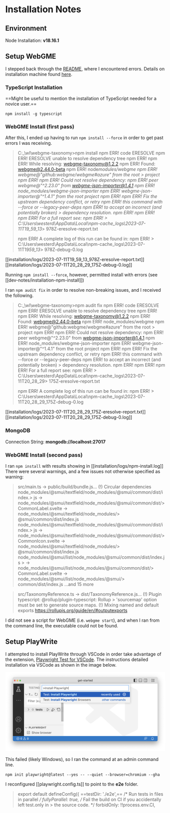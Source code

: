 # Installation Notes

## Environment

Node Installation: **v18.16.1**

## Setup WebGME

I stepped back through the [README](../README), where I encountered errors. Details on installation machine found [here](dev-notes/installation-machine-details).

### TypeScript Installation

==Might be useful to mention the installation of TypeScript needed for a novice user.==

```shell
npm install -g typescript
```

### WebGME Install (first pass)

After this, I ended up having to run `npm install --force` in order to get past errors I was receiving.

> C:\_\wl\webgme-taxonomy>npm install
> npm ERR! code ERESOLVE
> npm ERR! ERESOLVE unable to resolve dependency tree
> npm ERR!
> npm ERR! While resolving: webgme-taxonomy@1.2.2
> npm ERR! Found: webgme@2.44.0-beta
> npm ERR! node*modules/webgme
> npm ERR! webgme@"github:webgme/webgme#azure" from the root > project
> npm ERR!
> npm ERR! Could not resolve dependency:
> npm ERR! peer webgme@"^2.23.0" from webgme-json-importer@1.4.1
> npm ERR! node_modules/webgme-json-importer
> npm ERR! webgme-json-importer@"^1.4.1" from the root project
> npm ERR!
> npm ERR! Fix the upstream dependency conflict, or retry
> npm ERR! this command with --force or --legacy-peer-deps
> npm ERR! to accept an incorrect (and potentially broken) > dependency resolution.
> npm ERR!
> npm ERR!
> npm ERR! For a full report see:
> npm ERR! > C:\Users\westerd\AppData\Local\npm-cache_logs\2023-07-11T19_59_13*> 978Z-eresolve-report.txt
>
> npm ERR! A complete log of this run can be found in:
> npm ERR! > C:\Users\westerd\AppData\Local\npm-cache_logs\2023-07-11T19*59_13*> 978Z-debug-0.log

[[installation/logs/2023-07-11T19_59_13_978Z-eresolve-report.txt]]
[[installation/logs/2023-07-11T20_28_29_175Z-debug-0.log]]

Running `npm install --force`, however, permitted install with errors (see [[dev-notes/installation-npm-install]])

I ran `npm audit fix` in order to resolve non-breaking issues, and I received the following.

> C:\_\wl\webgme-taxonomy>npm audit fix
> npm ERR! code ERESOLVE
> npm ERR! ERESOLVE unable to resolve dependency tree
> npm ERR!
> npm ERR! While resolving: webgme-taxonomy@1.2.2
> npm ERR! Found: webgme@2.44.0-beta
> npm ERR! node_modules/webgme
> npm ERR! webgme@"github:webgme/webgme#azure" from the root > project
> npm ERR!
> npm ERR! Could not resolve dependency:
> npm ERR! peer webgme@"^2.23.0" from webgme-json-importer@1.4.1
> npm ERR! node_modules/webgme-json-importer
> npm ERR! webgme-json-importer@"^1.4.1" from the root project
> npm ERR!
> npm ERR! Fix the upstream dependency conflict, or retry
> npm ERR! this command with --force or --legacy-peer-deps
> npm ERR! to accept an incorrect (and potentially broken) > dependency resolution.
> npm ERR!
> npm ERR!
> npm ERR! For a full report see:
> npm ERR! > C:\Users\westerd\AppData\Local\npm-cache_logs\2023-07-11T20_28_29> 175Z-eresolve-report.txt
>
> npm ERR! A complete log of this run can be found in:
> npm ERR! > C:\Users\westerd\AppData\Local\npm-cache_logs\2023-07-11T20_28_29_175Z-debug-0.log

[[installation/logs/2023-07-11T20_28_29_175Z-eresolve-report.txt]]
[[installation/logs/2023-07-11T20_28_29_175Z-debug-0.log]]

### MongoDB

Connection String: **mongodb://localhost:27017**

### WebGME Install (second pass)

I ran `npm install` with results showing in [[installation/logs/npm-install.log]] There were several warnings, and a few issues not otherwise specified as warning:

> src/main.ts → public/build/bundle.js...
> (!) Circular dependencies
> node_modules/@smui/textfield/node_modules/@smui/common/dist/index.> js -> node_modules/@smui/textfield/node_modules/@smui/common/dist/> CommonLabel.svelte -> node_modules/@smui/textfield/node_modules/> @smui/common/dist/index.js
> node_modules/@smui/textfield/node_modules/@smui/common/dist/index.> js -> node_modules/@smui/textfield/node_modules/@smui/common/dist/> CommonIcon.svelte -> node_modules/@smui/textfield/node_modules/> @smui/common/dist/index.js
> node_modules/@smui/list/node_modules/@smui/common/dist/index.js > -> node_modules/@smui/list/node_modules/@smui/common/dist/> CommonLabel.svelte -> node_modules/@smui/list/node_modules/@smui/> common/dist/index.js
> ...and 15 more

> src/TaxonomyReference.ts → dist/TaxonomyReference.js...
> (!) Plugin typescript: @rollup/plugin-typescript: Rollup > 'sourcemap' option must be set to generate source maps.
> (!) Mixing named and default exports
> https://rollupjs.org/guide/en/#outputexports

I did not see a script for WebGME (i.e. `webgme start`), and when I ran from the command line, the executable could not be found.

## Setup PlayWrite

I attempted to install PlayWrite through VSCode in order take advantage of the extension, [Playwright Test for VSCode](https://github.com/microsoft/playwright-vscode). The instructions detailed installation via VSCode as shown in the image below.

![Alt text](images/image.png)

This failed (likely Windows), so I ran the command at an admin command line.

```shell
npm init playwright@latest --yes -- --quiet --browser=chromium --gha
```

I reconfigured [[playwright.config.ts]] to point to the __e2e__ folder.

> export default defineConfig({
>   ==testDir: './e2e',==
>   /* Run tests in files in parallel */
>   fullyParallel: true,
>   /* Fail the build on CI if you accidentally left test.only in > the source code. */
>   forbidOnly: !!process.env.CI,


